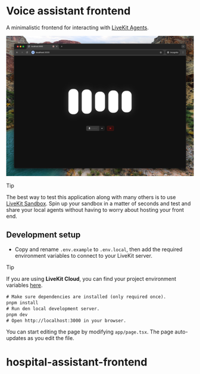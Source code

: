 # Voice assistant frontend

A minimalistic frontend for interacting with [LiveKit Agents](https://docs.livekit.io/agents).

![Screenshot of the frontend application.](/.github/assets/frontent-screenshot.jpeg)

> [!TIP]
> The best way to test this application along with many others is to use [LiveKit Sandbox](https://cloud.livekit.io/projects/p_/sandbox). Spin up your sandbox in a matter of seconds and test and share your local agents without having to worry about hosting your front end.

## Development setup

- Copy and rename `.env.example` to `.env.local`, then add the required environment variables to connect to your LiveKit server.

> [!TIP]
> If you are using **LiveKit Cloud**, you can find your project environment variables [here](https://cloud.livekit.io/projects/p_/settings/keys).

```shell
# Make sure dependencies are installed (only required once).
pnpm install
# Run den local development server.
pnpm dev
# Open http://localhost:3000 in your browser.
```

You can start editing the page by modifying `app/page.tsx`. The page auto-updates as you edit the file.
# hospital-assistant-frontend
